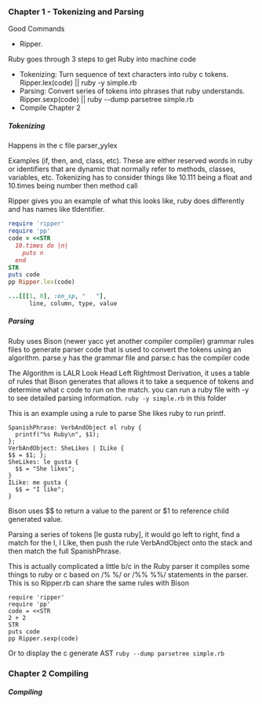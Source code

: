 ### Chapter 1 - Tokenizing and Parsing

Good Commands
 - Ripper.
 
Ruby goes through 3 steps to get Ruby into machine code
 - Tokenizing: Turn sequence of text characters into ruby c tokens. Ripper.lex(code) || ruby -y simple.rb
 - Parsing: Convert series of tokens into phrases that ruby understands.  Ripper.sexp(code) || ruby --dump parsetree simple.rb
 - Compile Chapter 2

##### Tokenizing 
Happens in the c file parser_yylex

Examples (if, then, and, class, etc).  These are either reserved words in ruby or identifiers that are dynamic that normally refer to methods, classes, variables, etc.
Tokenizing has to consider things like 10.111 being a float and 10.times being number then method call

Ripper gives you an example of what this looks like, ruby does differently and has names like tIdentifier.
```ruby 
require 'ripper'
require 'pp'
code = <<STR
  10.times do |n|
    puts n 
  end
STR
puts code
pp Ripper.lex(code)

...[[[1, 0], :on_sp, "   "],
      line, column, type, value
```

##### Parsing
Ruby uses Bison (newer yacc yet another compiler compiler) grammar rules files to generate parser code that is used to convert the tokens using an algorithm.
parse.y has the grammar file and parse.c has the compiler code

The Algorithm is LALR Look Head Left Rightmost Derivation, it uses a table of rules that Bison generates that allows it to take a sequence of tokens and determine what c code to run on the match.
you can run a ruby file with -y to see detailed parsing information. `ruby -y simple.rb` in this folder

This is an example using a rule to parse She likes ruby to run printf.
```
SpanishPhrase: VerbAndObject el ruby {
  printf("%s Ruby\n", $1);
};
VerbAndObject: SheLikes | ILike {
$$ = $1; };
SheLikes: le gusta {
  $$ = "She likes";
}
ILike: me gusta {
  $$ = "I like";
}
```
Bison uses $$ to return a value to the parent or $1 to reference child generated value. 

Parsing a series of tokens [le gusta ruby], it would go left to right, find a match for the I, I Like, then push the rule VerbAndObject onto the stack and then match the full SpanishPhrase.

This is actually complicated a little b/c in the Ruby parser it compiles some things to ruby or c based on /% %/ or /%% %%/ statements in the parser.  This is so Ripper.rb can share the same rules with Bison

```
require 'ripper'
require 'pp'
code = <<STR
2 + 2
STR
puts code
pp Ripper.sexp(code)
```

Or to display the c generate AST `ruby --dump parsetree simple.rb`

### Chapter 2 Compiling

##### Compiling